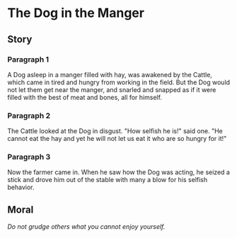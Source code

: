 
# The Dog in the Manger

## Story


### Paragraph 1

A Dog asleep in a manger filled with hay, was awakened by the Cattle, which came in tired and hungry from working in the field. But the Dog would not let them get near the manger, and snarled and snapped as if it were filled with the best of meat and bones, all for himself.



### Paragraph 2

The Cattle looked at the Dog in disgust. "How selfish he is!" said one. "He cannot eat the hay and yet he will not let us eat it who are so hungry for it!"



### Paragraph 3

Now the farmer came in. When he saw how the Dog was acting, he seized a stick and drove him out of the stable with many a blow for his selfish behavior.



## Moral

_Do not grudge others what you cannot enjoy yourself._

